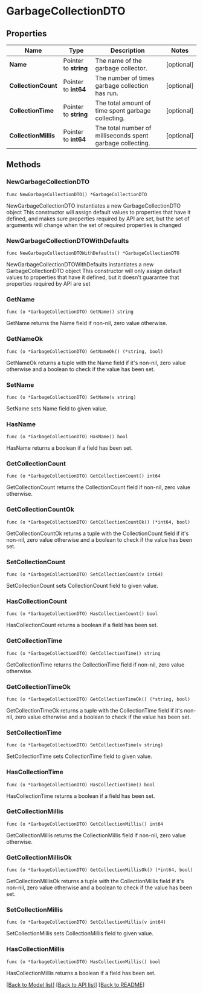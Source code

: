 # GarbageCollectionDTO

## Properties

Name | Type | Description | Notes
------------ | ------------- | ------------- | -------------
**Name** | Pointer to **string** | The name of the garbage collector. | [optional] 
**CollectionCount** | Pointer to **int64** | The number of times garbage collection has run. | [optional] 
**CollectionTime** | Pointer to **string** | The total amount of time spent garbage collecting. | [optional] 
**CollectionMillis** | Pointer to **int64** | The total number of milliseconds spent garbage collecting. | [optional] 

## Methods

### NewGarbageCollectionDTO

`func NewGarbageCollectionDTO() *GarbageCollectionDTO`

NewGarbageCollectionDTO instantiates a new GarbageCollectionDTO object
This constructor will assign default values to properties that have it defined,
and makes sure properties required by API are set, but the set of arguments
will change when the set of required properties is changed

### NewGarbageCollectionDTOWithDefaults

`func NewGarbageCollectionDTOWithDefaults() *GarbageCollectionDTO`

NewGarbageCollectionDTOWithDefaults instantiates a new GarbageCollectionDTO object
This constructor will only assign default values to properties that have it defined,
but it doesn't guarantee that properties required by API are set

### GetName

`func (o *GarbageCollectionDTO) GetName() string`

GetName returns the Name field if non-nil, zero value otherwise.

### GetNameOk

`func (o *GarbageCollectionDTO) GetNameOk() (*string, bool)`

GetNameOk returns a tuple with the Name field if it's non-nil, zero value otherwise
and a boolean to check if the value has been set.

### SetName

`func (o *GarbageCollectionDTO) SetName(v string)`

SetName sets Name field to given value.

### HasName

`func (o *GarbageCollectionDTO) HasName() bool`

HasName returns a boolean if a field has been set.

### GetCollectionCount

`func (o *GarbageCollectionDTO) GetCollectionCount() int64`

GetCollectionCount returns the CollectionCount field if non-nil, zero value otherwise.

### GetCollectionCountOk

`func (o *GarbageCollectionDTO) GetCollectionCountOk() (*int64, bool)`

GetCollectionCountOk returns a tuple with the CollectionCount field if it's non-nil, zero value otherwise
and a boolean to check if the value has been set.

### SetCollectionCount

`func (o *GarbageCollectionDTO) SetCollectionCount(v int64)`

SetCollectionCount sets CollectionCount field to given value.

### HasCollectionCount

`func (o *GarbageCollectionDTO) HasCollectionCount() bool`

HasCollectionCount returns a boolean if a field has been set.

### GetCollectionTime

`func (o *GarbageCollectionDTO) GetCollectionTime() string`

GetCollectionTime returns the CollectionTime field if non-nil, zero value otherwise.

### GetCollectionTimeOk

`func (o *GarbageCollectionDTO) GetCollectionTimeOk() (*string, bool)`

GetCollectionTimeOk returns a tuple with the CollectionTime field if it's non-nil, zero value otherwise
and a boolean to check if the value has been set.

### SetCollectionTime

`func (o *GarbageCollectionDTO) SetCollectionTime(v string)`

SetCollectionTime sets CollectionTime field to given value.

### HasCollectionTime

`func (o *GarbageCollectionDTO) HasCollectionTime() bool`

HasCollectionTime returns a boolean if a field has been set.

### GetCollectionMillis

`func (o *GarbageCollectionDTO) GetCollectionMillis() int64`

GetCollectionMillis returns the CollectionMillis field if non-nil, zero value otherwise.

### GetCollectionMillisOk

`func (o *GarbageCollectionDTO) GetCollectionMillisOk() (*int64, bool)`

GetCollectionMillisOk returns a tuple with the CollectionMillis field if it's non-nil, zero value otherwise
and a boolean to check if the value has been set.

### SetCollectionMillis

`func (o *GarbageCollectionDTO) SetCollectionMillis(v int64)`

SetCollectionMillis sets CollectionMillis field to given value.

### HasCollectionMillis

`func (o *GarbageCollectionDTO) HasCollectionMillis() bool`

HasCollectionMillis returns a boolean if a field has been set.


[[Back to Model list]](../README.md#documentation-for-models) [[Back to API list]](../README.md#documentation-for-api-endpoints) [[Back to README]](../README.md)


